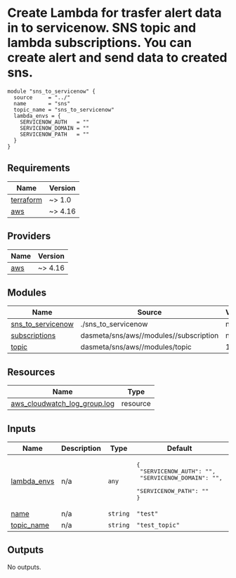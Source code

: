 # Create Lambda for trasfer alert data in to servicenow. SNS topic and lambda subscriptions. You can create alert and send data to created sns.

```
module "sns_to_servicenow" {
  source     = "../"
  name       = "sns"
  topic_name = "sns_to_servicenow"
  lambda_envs = {
    SERVICENOW_AUTH   = ""
    SERVICENOW_DOMAIN = ""
    SERVICENOW_PATH   = ""
  }
}

```

<!-- BEGIN_TF_DOCS -->
## Requirements

| Name | Version |
|------|---------|
| <a name="requirement_terraform"></a> [terraform](#requirement\_terraform) | ~> 1.0 |
| <a name="requirement_aws"></a> [aws](#requirement\_aws) | ~> 4.16 |

## Providers

| Name | Version |
|------|---------|
| <a name="provider_aws"></a> [aws](#provider\_aws) | ~> 4.16 |

## Modules

| Name | Source | Version |
|------|--------|---------|
| <a name="module_sns_to_servicenow"></a> [sns\_to\_servicenow](#module\_sns\_to\_servicenow) | ./sns_to_servicenow | n/a |
| <a name="module_subscriptions"></a> [subscriptions](#module\_subscriptions) | dasmeta/sns/aws//modules//subscription | n/a |
| <a name="module_topic"></a> [topic](#module\_topic) | dasmeta/sns/aws//modules/topic | 1.2.2 |

## Resources

| Name | Type |
|------|------|
| [aws_cloudwatch_log_group.log](https://registry.terraform.io/providers/hashicorp/aws/latest/docs/resources/cloudwatch_log_group) | resource |

## Inputs

| Name | Description | Type | Default | Required |
|------|-------------|------|---------|:--------:|
| <a name="input_lambda_envs"></a> [lambda\_envs](#input\_lambda\_envs) | n/a | `any` | <pre>{<br>  "SERVICENOW_AUTH": "",<br>  "SERVICENOW_DOMAIN": "",<br>  "SERVICENOW_PATH": ""<br>}</pre> | no |
| <a name="input_name"></a> [name](#input\_name) | n/a | `string` | `"test"` | no |
| <a name="input_topic_name"></a> [topic\_name](#input\_topic\_name) | n/a | `string` | `"test_topic"` | no |

## Outputs

No outputs.
<!-- END_TF_DOCS -->